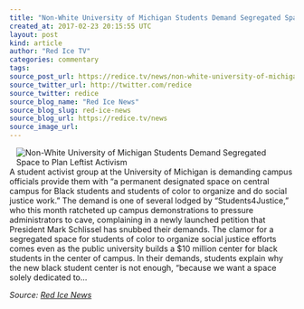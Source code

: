 ```yaml
---
title: "Non-White University of Michigan Students Demand Segregated Space to Plan Leftist Activism"
created_at: 2017-02-23 20:15:55 UTC
layout: post
kind: article
author: "Red Ice TV"
categories: commentary
tags: 
source_post_url: https://redice.tv/news/non-white-university-of-michigan-students-demand-segregated-space-to-plan-leftist-activism
source_twitter_url: http://twitter.com/redice
source_twitter: redice
source_blog_name: "Red Ice News"
source_blog_slug: red-ice-news
source_blog_url: https://redice.tv/news
source_image_url: 
---
```

<img align="left" hspace="12" alt="Non-White University of Michigan Students Demand Segregated Space to Plan Leftist Activism" src="https://rdice.net/a/c/n/17/02232112-Law_School_Facade_2009.9cd7b47f.jpg"> A student activist group at the University of Michigan is demanding campus officials provide them with “a permanent designated space on central campus for Black students and students of color to organize and do social justice work.” The demand is one of several lodged by “Students4Justice,” who this month ratcheted up campus demonstrations to pressure administrators to cave, complaining in a newly launched petition that President Mark Schlissel has snubbed their demands. The clamor for a segregated space for students of color to organize social justice efforts comes even as the public university builds a $10 million center for black students in the center of campus. In their demands, students explain why the new black student center is not enough, “because we want a space solely dedicated to&#8230;<div class="">
    <i>Source: <a href="https://redice.tv/news">Red Ice News</a></i>
</div>
